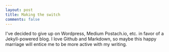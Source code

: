 ```yaml
---
layout: post
title: Making the switch
comments: false
---
```


I've decided to give up on Wordpress, Medium Postach.io, etc. in favor of a Jekyll-powered blog. I love Github and Markdown, so maybe this happy marriage will entice me to be more active with my writing.
